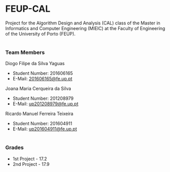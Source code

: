 # FEUP-CAL
Project for the Algorithm Design and Analysis (CAL) class of the Master in Informatics and Computer Engineering (MIEIC) at the Faculty of Engineering of the University of Porto (FEUP).
<br><br>
### Team Members
Diogo Filipe da Silva Yaguas<br>
* Student Number: 201606165
* E-Mail: 201606165@fe.up.pt

Joana Maria Cerqueira da Silva
* Student Number: 201208979
* E-Mail: up201208979@fe.up.pt

Ricardo Manuel Ferreira Teixeira
* Student Number: 201604911
* E-Mail: up201604911@fe.up.pt
<br><br>

### Grades

*  1st Project - 17.2
*  2nd Project - 17.9
